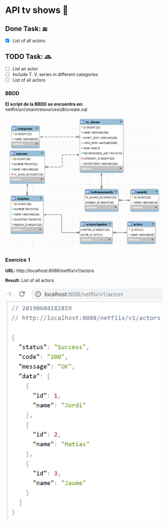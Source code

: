 # API tv shows :ledger:
## Done Task: :end: 
- [x] List of all actors
## TODO Task: :soon:
- [ ] List an actor
- [ ] Include T. V. series in different categories
- [ ] List of all actors
### BBDD
**El script de la BBDD se encuentra en:** netflix\src\main\resources\db\create.sql

![alt text](https://github.com/DavidBernalGonzalez/netflix/blob/master/img/Screenshot_2.png)

### Exercice 1
  **URL:** http://localhost:8088/netflix/v1/actors
  
  **Result:** List of all actors
  
  ![alt text]( https://github.com/DavidBernalGonzalez/netflix/blob/master/img/Screenshot_1.png)
